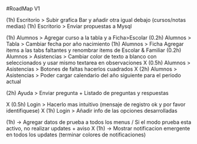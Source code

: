 #RoadMap V1

(1h) Escritorio > Subir grafica Bar y añadir otra igual debajo (cursos/notas medias)
(1h) Escritorio > Enviar propuestas a Mysql

(1h) Alumnos > Agregar curso a la tabla y a Ficha>Escolar
(0.2h) Alumnos > Tabla > Cambiar fecha por año nacimiento
(1h) Alumnos > Ficha Agregar items a las tabs faltantes y renombrar items de Escolar & Familiar
(0.2h) Alumnos > Asistencias > Cambiar color de texto a blanco con seleccionados y usar mismo textarea en observaciones
X (0.5h) Alumnos > Asistencias > Botones de faltas hacerlos cuadrados
X (2h) Alumnos > Asistencias > Poder cargar calendario del año siguiente para el periodo actual

(2h) Ayuda > Enviar pregunta + Listado de preguntas y respuestas

X (0.5h) Login > Hacerlo mas intuitivo (mensaje de registro ok y por favor identifiquese)
X (1h) Login > Añadir info de las opciones desarrolladas

(1h) -> Agregar datos de prueba a todos los menus / Si el modo prueba esta activo, no realizar updates + aviso
X (1h) -> Mostrar notificacion emergente en todos los updates (terminar colores de notificaciones)

